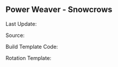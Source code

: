 ## Power Weaver - Snowcrows
Last Update: 

Source:

Build Template Code: ` `

Rotation Template: ` `